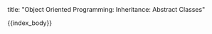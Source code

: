 <frontmatter>
title: "Object Oriented Programming: Inheritance: Abstract Classes"
</frontmatter>

{{index_body}}
